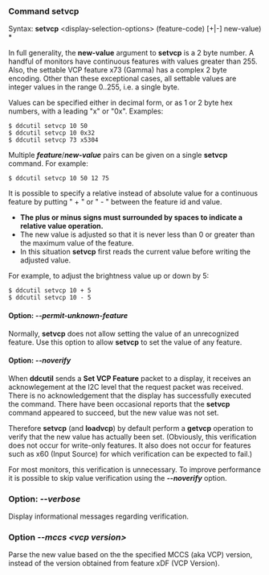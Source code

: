 ### Command **setvcp**

Syntax: **setvcp** &lt;display-selection-options> (feature-code) [+|-] new-value) *

In full generality, the **new-value** argument to **setvcp** is a 2 byte number. A handful of monitors have continuous features
with values greater than 255.  Also, the settable VCP feature x73 (Gamma) has a complex 2 byte encoding.  Other than these exceptional cases,
all settable values are integer values in the range 0..255, i.e. a single byte.

Values can be specified either in decimal form, or as 1 or 2 byte hex numbers, with a leading "x" or "0x". Examples:

~~~
$ ddcutil setvcp 10 50
$ ddcutil setvcp 10 0x32
$ ddcutil setvcp 73 x5304
~~~

Multiple ***feature***/***new-value*** pairs can be given on a single **setvcp** command.  For example: 
~~~
$ ddcutil setvcp 10 50 12 75
~~~

It is possible to specify a relative instead of absolute value for a continuous feature by putting " + " or " - " between the feature id and value.

- **The plus or minus signs must surrounded by spaces to indicate a relative value operation.**  
- The new value is adjusted so that it is never less than 0 or greater than the maximum value of the feature.
- In this situation **setvcp** first reads the current value before writing the adjusted value.

For example, to adjust the brightness value up or down by 5:
~~~
$ ddcutil setvcp 10 + 5
$ ddcutil setvcp 10 - 5
~~~

#### Option: ***--permit-unknown-feature***<a name="option_permit_unknown_feature"></a>

Normally, **setvcp** does not allow setting the value of an unrecognized feature.  Use this option to allow **setvcp** to set the value of any feature.

#### Option: ***--noverify***<a name="option_noverify"></a>

When **ddcutil** sends a **Set VCP Feature** packet to a display, it receives an acknowlegement at the I2C level that the request packet was received.
There is no acknowledgement that the display has successfully executed the command.
There have been occasional reports that the **setvcp** command appeared to succeed, but the new value was not set.

Therefore **setvcp** (and **loadvcp**) by default perform a **getvcp** operation
to verify that the new value has actually been set.
(Obviously, this verification does not occur for write-only features.  It also does not occur for features such as x60 (Input Source) for which
verification can be expected to fail.) 

For most monitors, this verification is unnecessary.  To improve performance it is possible to skip value verification using the ***--noverify*** option. 


### Option: ***--verbose***

Display informational messages regarding verification.

### Option ***--mccs &lt;vcp version>***<a name="option_setvcp_mccs"></a>

Parse the new value based on the the specified MCCS (aka VCP) version, instead of the version obtained from feature xDF (VCP Version).